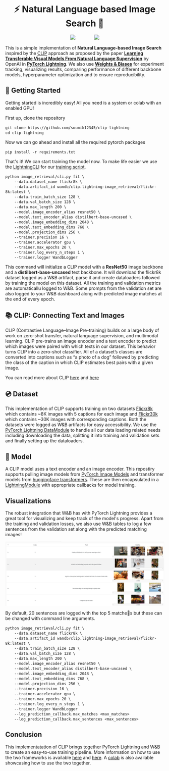 
# <center>⚡️ Natural Language based Image Search 🐝</center>
<div align="center">
        <img src="https://i.imgur.com/gb6B4ig.png" width="300" /> &nbsp&nbsp&nbsp&nbsp&nbsp&nbsp&nbsp&nbsp&nbsp&nbsp&nbsp&nbsp&nbsp
        <img src="https://camo.githubusercontent.com/e8163d66137a0391b4b9e14f1f8fae8674badbcc0d26cc849815efc751be6a9c/68747470733a2f2f706c2d666c6173682d646174612e73332e616d617a6f6e6177732e636f6d2f6173736574735f6c696768746e696e672f646f63732f696d616765732f6c6f676f732f6c696768746e696e672d61692e706e67" width="300" /> 
</div>

This is a simple implementation of **Natural Language-based Image Search** inspired by the [CLIP](https://openai.com/blog/clip/) approach as proposed by the paper [**Learning Transferable Visual Models From Natural Language Supervision**](https://arxiv.org/abs/2103.00020) by OpenAI in [**PyTorch Lightning**](https://www.pytorchlightning.ai/). We also use [**Weights & Biases**](wandb.ai) for experiment tracking, visualizing results, comparing performance of different backbone models, hyperparameter optimization and to ensure reproducibility.

## 🚀 Getting Started
Getting started is incredibly easy! All you need is a system or colab with an enabled GPU! 

First up, clone the repository
```shell
git clone https://github.com/soumik12345/clip-lightning
cd clip-lightning
```

Now we can go ahead and install all the required pytorch packages

```shell
pip install -r requirements.txt
```

<!-- [Not needed] The script would work without W&B as well but we strongly recommend using it for the best experience. The `wandb` sdk will be installed by the previous command and now you can login to your account.

```shell
wandb login
``` -->

That's it! We can start training the model now. To make life easier we use the [LightningCLI](https://pytorch-lightning.readthedocs.io/en/stable/common/lightning_cli.html) for our [training script](./image_retrieval/cli.py).

```shell
python image_retrieval/cli.py fit \
    --data.dataset_name flickr8k \
    --data.artifact_id wandb/clip.lightning-image_retrieval/flickr-8k:latest \
    --data.train_batch_size 128 \
    --data.val_batch_size 128 \ 
    --data.max_length 200 \
    --model.image_encoder_alias resnet50 \
    --model.text_encoder_alias distilbert-base-uncased \ 
    --model.image_embedding_dims 2048 \
    --model.text_embedding_dims 768 \
    --model.projection_dims 256 \
    --trainer.precision 16 \ 
    --trainer.accelerator gpu \ 
    --trainer.max_epochs 20 \
    --trainer.log_every_n_steps 1 \
    --trainer.logger WandbLogger
```

This command will initialize a CLIP model with a **ResNet50** image backbone and a **distilbert-base-uncased** text backbone. It will download the flickr8k dataset logged as a W&B artifact, parse it and create dataloaders followed by training the model on this dataset. All the training and validation metrics are automaticallu logged to W&B. Some prompts from the validation set are also logged to your W&B dashboard along with predicted image matches at the end of every epoch.

## 📚 CLIP: Connecting Text and Images
CLIP (Contrastive Language–Image Pre-training) builds on a large body of work on zero-shot transfer, natural language supervision, and multimodal learning. CLIP pre-trains an image encoder and a text encoder to predict which images were paired with which texts in our dataset. This behavior turns CLIP into a zero-shot classifier. All of a dataset’s classes are converted into captions such as “a photo of a dog” followed by predicting the class of the caption in which CLIP estimates best pairs with a given image.

You can read more about CLIP [here](https://openai.com/blog/clip/) and [here](https://arxiv.org/abs/2103.00020)

## 💿 Dataset
This implementation of CLIP supports training on two datasets [Flickr8k](https://forms.illinois.edu/sec/1713398) which contains ~8K images with 5 captions for each image and [Flickr30k](https://aclanthology.org/Q14-1006/) which contains ~30K images with corresponding captions. Both the datasets were logged as W&B artifacts for easy accessibility. We use the [PyTorch Lightning DataModule](./image_retrieval/dataloaders/data_module_coco.py) to handle all our data loading related needs including downloading the data, splitting it into training and validation sets and finally setting up the dataloaders.

## 🤖 Model
A CLIP model uses a text encoder and an image encoder. This repostiry supports pulling image models from [PyTorch Image Models](https://github.com/rwightman/pytorch-image-models) and transformer models from [huggingface transformers](https://github.com/huggingface/transformers). These are then encapsulated in a [LightningModule](./image_retrieval/models/clip_model.py) with appropriate callbacks for model training.

##  Visualizations
The robust integration that W&B has with PyTorch Lightning provides a great tool for visualizing and keep track of the model's progress. Apart from the training and validation losses, we also use W&B tables to log a few sentences from the validation set along with the predicted matching images!

<img src="./images/wandb_table.png" align="center">

By default, 20 sentences are logged with the top 5 matche🔬s but these can be changed with command line arguments.

```
python image_retrieval/cli.py fit \
    --data.dataset_name flickr8k \
    --data.artifact_id wandb/clip.lightning-image_retrieval/flickr-8k:latest \
    --data.train_batch_size 128 \
    --data.val_batch_size 128 \ 
    --data.max_length 200 \
    --model.image_encoder_alias resnet50 \
    --model.text_encoder_alias distilbert-base-uncased \ 
    --model.image_embedding_dims 2048 \
    --model.text_embedding_dims 768 \
    --model.projection_dims 256 \
    --trainer.precision 16 \ 
    --trainer.accelerator gpu \ 
    --trainer.max_epochs 20 \
    --trainer.log_every_n_steps 1 \
    --trainer.logger WandbLogger
    --log_prediction_callback.max_matches <max_matches>
    --log_prediction_callback.max_sentences <max_sentences>
```

## Conclusion
This implementatation of CLIP brings together PyTorch Lightning and W&B to create an easy-to-use training pipeline. More information on how to use the two frameworks is available [here](https://pytorch-lightning.readthedocs.io/en/stable/extensions/generated/pytorch_lightning.loggers.WandbLogger.html#pytorch_lightning.loggers.WandbLogger) and [here](https://docs.wandb.ai/guides/integrations/lightning). A [colab](https://wandb.me/lightning) is also available showcasing how to use the two together.